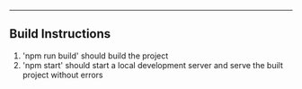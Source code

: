 <hr/>
<h2>Build Instructions</h2>
  <ol>
    <li>'npm run build' should build the project</li>
    <li>'npm start' should start a local development server and serve the built project without errors</li>
  </ol>


